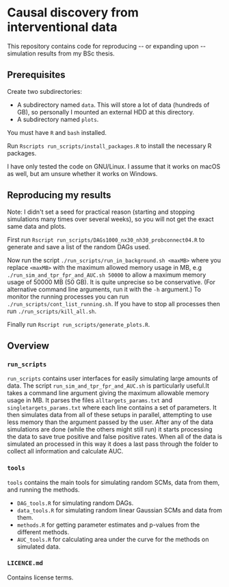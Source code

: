 # Causal discovery from interventional data

This repository contains code for reproducing -- or expanding upon -- simulation results from my BSc thesis.

## Prerequisites

Create two subdirectories:

- A subdirectory named `data`. This will store a lot of data (hundreds of GB), so personally I mounted an external HDD at this directory.
- A subdirectory named `plots`.

You must have `R` and `bash` installed.

Run `Rscripts run_scripts/install_packages.R` to install the necessary R packages.

I have only tested the code on GNU/Linux. I assume that it works on macOS as well, but am unsure whether it works on Windows.

## Reproducing my results

Note: I didn't set a seed for practical reason (starting and stopping simulations many times over several weeks), so you will not get the exact same data and plots.

First run `Rscript run_scripts/DAGs1000_nx30_nh30_probconnect04.R` to generate and save a list of the random DAGs used.

Now run the script `./run_scripts/run_in_background.sh <maxMB>` where you replace `<maxMB>` with the maximum allowed memory usage in MB, e.g `./run_sim_and_tpr_fpr_and_AUC.sh 50000` to allow a maximum memory usage of 50000 MB (50 GB). It is quite unprecise so be conservative. (For alternative command line arguments, run it with the `-h` argument.)
To monitor the running processes you can run `./run_scripts/cont_list_running.sh`. If you have to stop all processes then run `./run_scripts/kill_all.sh`.

Finally run `Rscript run_scripts/generate_plots.R`.

## Overview

### `run_scripts`

`run_scripts` contains user interfaces for easily simulating large amounts of data. The script `run_sim_and_tpr_fpr_and_AUC.sh` is particularly useful.It takes a command line argument giving the maximum allowable memory usage in MB. It parses the files `alltargets_params.txt` and `singletargets_params.txt` where each line contains a set of parameters. It then simulates data from all of these setups in parallel, attempting to use less memory than the argument passed by the user. After any of the data simulations are done (while the others might still run) it starts processing the data to save true positive and false positive rates. When all of the data is simulated an processed in this way it does a last pass through the folder to collect all information and calculate AUC.

### `tools`

`tools` contains the main tools for simulating random SCMs, data from them, and running the methods.

- `DAG_tools.R` for simulating random DAGs.
- `data_tools.R` for simulating random linear Gaussian SCMs and data from them.
- `methods.R` for getting parameter estimates and p-values from the different methods.
- `AUC_tools.R` for calculating area under the curve for the methods on simulated data.

### `LICENCE.md`

Contains license terms.
